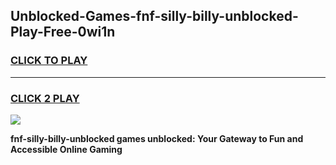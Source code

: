 
## Unblocked-Games-fnf-silly-billy-unblocked-Play-Free-0wi1n
<h3>
<a href="https://premium76.site?title=fnf-silly-billy-unblocked&ref=23A">CLICK TO PLAY</a></h3>
<hr>

<h3>
<a href="https://premium76.site?title=fnf-silly-billy-unblocked&ref=23A">CLICK 2 PLAY</a>
  
</h3>

<a href="https://premium76.site?title=fnf-silly-billy-unblocked&ref=23A"><img src="https://clearcache.store/games.png"></a>


**fnf-silly-billy-unblocked games unblocked: Your Gateway to Fun and Accessible Online Gaming**
